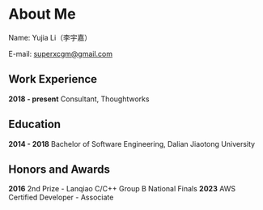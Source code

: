 # About Me

Name: Yujia Li（李宇嘉）

E-mail: superxcgm@gmail.com

## Work Experience

**2018 - present** Consultant, Thoughtworks

## Education

**2014 - 2018** Bachelor of Software Engineering, Dalian Jiaotong University

## Honors and Awards

**2016** 2nd Prize - Lanqiao C/C++ Group  B National Finals
**2023** AWS Certified Developer - Associate
